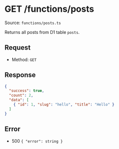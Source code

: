 # GET /functions/posts

Source: `functions/posts.ts`

Returns all posts from D1 table `posts`.

## Request
- Method: `GET`

## Response
```json
{
  "success": true,
  "count": 2,
  "data": [
    { "id": 1, "slug": "hello", "title": "Hello" }
  ]
}
```

## Error
- 500 `{ "error": string }`
